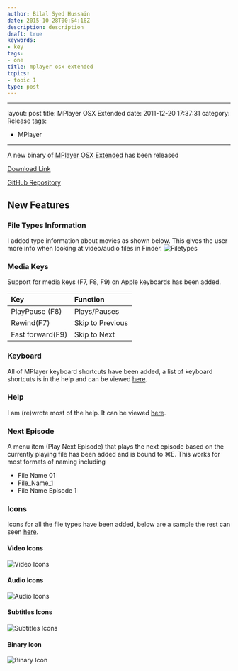 ```yaml
---
author: Bilal Syed Hussain
date: 2015-10-28T00:54:16Z
description: description
draft: true
keywords:
- key
tags:
- one
title: mplayer osx extended
topics:
- topic 1
type: post
---
```


---
layout: post
title: MPlayer OSX Extended
date: 2011-12-20 17:37:31
category: Release
tags:
 - MPlayer
---

A new binary of [MPlayer OSX Extended](/projects/mplayer-osx-extended/ "MPlayer OSX Extended") has been released  

[Download Link](https://github.com/downloads/Bilalh/MPlayer-OSX-Extended/MPlayer%20OSX%20Extended.zip "MPlayer OSX Extended Binary")

[GitHub Repository](https://github.com/Bilalh/MPlayer-OSX-Extended "MPlayer OSX Extended GitHub Repository")

New Features
--------

### File Types Information ###

I added type information about movies as shown below. This gives the user more info when looking at video/audio  files in Finder.
![Filetypes](/images/projects/MPlayer-OSX-Extended/Filetypes.png)


### Media Keys ###
Support for media keys (F7, F8, F9) on Apple keyboards has been added.

| Key              | Function         |
|:-----------------|:-----------------|
| PlayPause (F8)   | Plays/Pauses     |
| Rewind(F7)       | Skip to Previous |
| Fast forward(F9) | Skip to Next     |


### Keyboard ###
All of MPlayer keyboard shortcuts have been added, a list of keyboard shortcuts is in the help and can be viewed [here](/2011/12/09/mplayer-keybindings "Complete List of keyboard shortcuts").


### Help ###
I am (re)wrote most of the help. It can be viewed [here](/docs/MPlayer-OSX-Extended "MPlayer-OSX-Extended help" ).

### Next Episode ###
A menu item (Play Next Episode) that plays the next episode based on the currently playing file has been added and is bound to  ⌘E. This works for most formats of naming including

* File Name 01
* File\_Name\_1
* File Name Episode 1

### Icons ###

Icons for all the file types have been added, below are a sample the rest can seen [here](https://github.com/Bilalh/MPlayer-OSX-Extended/tree/build/extras/File%20Type%20Icons "Complete set of icons").

#### Video Icons ####
![Video Icons](/images/projects/MPlayer-OSX-Extended/Video.png)

#### Audio Icons ####
![Audio Icons](/images/projects/MPlayer-OSX-Extended/Audio.png)

#### Subtitles Icons ####
![Subtitles Icons](/images/projects/MPlayer-OSX-Extended/Subtitles.png)

#### Binary Icon ####
![Binary Icon](/images/projects/MPlayer-OSX-Extended/Binary.png)
